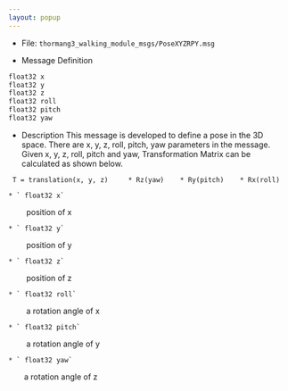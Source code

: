 ```yaml
---
layout: popup
---
```


- File: `thormang3_walking_module_msgs/PoseXYZRPY.msg`

- Message Definition
 ```c
 float32 x
 float32 y
 float32 z
 float32 roll
 float32 pitch
 float32 yaw
 ```

- Description
This message is developed to define a pose in the 3D space.
There are x, y, z, roll, pitch, yaw parameters in the message.
Given x, y, z, roll, pitch and yaw, Transformation Matrix can be calculated as shown below.
 ```
  T = translation(x, y, z)     * Rz(yaw)    * Ry(pitch)    * Rx(roll)
 ```

    * ` float32 x`
&emsp;&emsp; position of x

    * ` float32 y`
&emsp;&emsp; position of y

    * ` float32 z`
&emsp;&emsp; position of z

    * ` float32 roll`
&emsp;&emsp; a rotation angle of x

    * ` float32 pitch`
&emsp;&emsp; a rotation angle of y

    * ` float32 yaw`
&emsp;&emsp;a rotation angle of z
